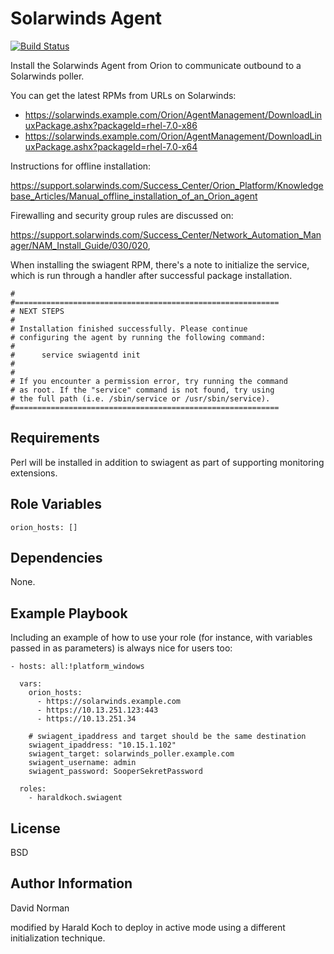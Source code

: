 Solarwinds Agent
=========

[![Build Status](https://travis-ci.org/deekayen/ansible-role-swiagent.svg?branch=main)](https://travis-ci.org/deekayen/ansible-role-swiagent)

Install the Solarwinds Agent from Orion to communicate outbound to a Solarwinds poller.

You can get the latest RPMs from URLs on Solarwinds:

* https://solarwinds.example.com/Orion/AgentManagement/DownloadLinuxPackage.ashx?packageId=rhel-7.0-x86
* https://solarwinds.example.com/Orion/AgentManagement/DownloadLinuxPackage.ashx?packageId=rhel-7.0-x64

Instructions for offline installation:

https://support.solarwinds.com/Success_Center/Orion_Platform/Knowledgebase_Articles/Manual_offline_installation_of_an_Orion_agent

Firewalling and security group rules are discussed on:

https://support.solarwinds.com/Success_Center/Network_Automation_Manager/NAM_Install_Guide/030/020,

When installing the swiagent RPM, there's a note to initialize the service, which is run through a handler after successful package installation.

```
#
#===========================================================
# NEXT STEPS
#
# Installation finished successfully. Please continue
# configuring the agent by running the following command:
#
#      service swiagentd init
#
#
# If you encounter a permission error, try running the command
# as root. If the "service" command is not found, try using
# the full path (i.e. /sbin/service or /usr/sbin/service).
#===========================================================
```

Requirements
------------

Perl will be installed in addition to swiagent as part of supporting monitoring extensions.

Role Variables
--------------

```
orion_hosts: []
```

Dependencies
------------

None.

Example Playbook
----------------

Including an example of how to use your role (for instance, with variables passed in as parameters) is always nice for users too:

    - hosts: all:!platform_windows

      vars:
        orion_hosts:
          - https://solarwinds.example.com
          - https://10.13.251.123:443
          - https://10.13.251.34

        # swiagent_ipaddress and target should be the same destination
        swiagent_ipaddress: "10.15.1.102"
        swiagent_target: solarwinds_poller.example.com
        swiagent_username: admin
        swiagent_password: SooperSekretPassword

      roles:
        - haraldkoch.swiagent

License
-------

BSD

Author Information
------------------

David Norman

modified by Harald Koch to deploy in active mode using a different initialization technique.
